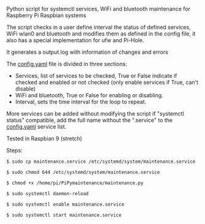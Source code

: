 Python script for systemctl services, WiFi and bluetooth maintenance for Raspberry Pi Raspbian systems

The script checks in a user define interval the status of defined services, WiFi wlan0 and bluetooth and modifies them as defined in the config file, it also has a special implementation for ufw and Pi-Hole.

It generates a output.log with information of changes and errors

The [config.yaml](config.yaml) file  is divided in three sections:
- Services, list of services to be checked, True or False indicate if checked and enabled or not checked (only enable services if True, can't disable)
- WiFi and bluetooth, True or False for enabling or disabling.
- Interval, sets the time interval for the loop to repeat.

More services can be added without modifying the script if "systemctl status" compatible, add the full name without the ".service" to the [config.yaml](config.yaml) service list.

Tested in Raspbian 9 (stretch)

Steps:

```
$ sudo cp maintenance.service /etc/systemd/system/maintenance.service

$ sudo chmod 644 /etc/systemd/system/maintenance.service

$ chmod +x /home/pi/PiPymaintenance/maintenance.py

$ sudo systemctl daemon-reload

$ sudo systemctl enable maintenance.service

$ sudo systemctl start maintenance.service
```
